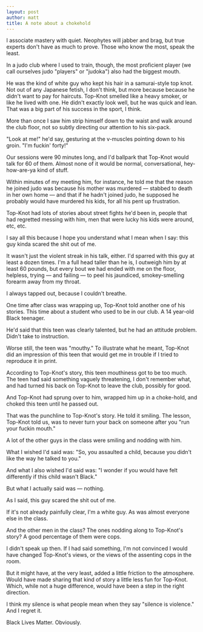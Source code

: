 ```yaml
---
layout: post
author: matt
title: A note about a chokehold
---
```


I associate mastery with quiet. Neophytes will jabber and brag, but true experts don't have as much to prove. Those who know the most, speak the least. 

In a judo club where I used to train, though, the most proficient player (we call ourselves judo "players" or "judoka") also had the biggest mouth. 

He was the kind of white guy who kept his hair in a samurai-style top knot. Not out of any Japanese fetish, I don't think, but more because because he didn't want to pay for haircuts. Top-Knot smelled like a heavy smoker, or like he lived with one. He didn't exactly look well, but he was quick and lean. That was a big part of his success in the sport, I think. 

More than once I saw him strip himself down to the waist and walk around the club floor, not so subtly directing our attention to his six-pack.

"Look at me!" he'd say, gesturing at the v-muscles pointing down to his groin. "I'm fuckin' forty!"

Our sessions were 90 minutes long, and I'd ballpark that Top-Knot would talk for 60 of them. Almost none of it would be normal, conversational, hey-how-are-ya kind of stuff.

Within minutes of my meeting him, for instance, he told me that the reason he joined judo was because his mother was murdered — stabbed to death in her own home — and that if he hadn't joined judo, he supposed he probably would have murdered his kids, for all his pent up frustration.

Top-Knot had lots of stories about street fights he'd been in, people that had regretted messing with him, men that were lucky his kids were around, etc, etc.

I say all this because I hope you understand what I mean when I say: this guy kinda scared the shit out of me.

It wasn't just the violent streak in his talk, either. I'd sparred with this guy at least a dozen times. I'm a full head taller than he is, I outweigh him by at least 60 pounds, but every bout we had ended with me on the floor, helpless, trying — and failing — to peel his jaundiced, smokey-smelling forearm away from my throat. 

I always tapped out, because I couldn't breathe. 

One time after class was wrapping up, Top-Knot told another one of his stories. This time about a student who used to be in our club. A 14 year-old Black teenager.

He'd said that this teen was clearly talented, but he had an attitude problem. Didn't take to instruction. 

Worse still, the teen was "mouthy." To illustrate what he meant, Top-Knot did an impression of this teen that would get me in trouble if I tried to reproduce it in print. 

According to Top-Knot's story, this teen mouthiness got to be too much. The teen had said something vaguely threatening, I don't remember what, and had turned his back on Top-Knot to leave the club, possibly for good.

And Top-Knot had sprung over to him, wrapped him up in a choke-hold, and choked this teen until he passed out.

That was the punchline to Top-Knot's story. He told it smiling. The lesson, Top-Knot told us, was to never turn your back on someone after you "run your fuckin mouth." 

A lot of the other guys in the class were smiling and nodding with him.

What I wished I'd said was: "So, you assaulted a child, because you didn't like the way he talked to you."

And what I also wished I'd said was: "I wonder if you would have felt differently if this child wasn't Black."

But what I actually said was — nothing. 

As I said, this guy scared the shit out of me. 

If it's not already painfully clear, I'm a white guy. As was almost everyone else in the class.

And the other men in the class? The ones nodding along to Top-Knot's story? A good percentage of them were cops.

I didn't speak up then. If I had said something, I'm not convinced I would have changed Top-Knot's views, or the views of the assenting cops in the room.

But it might have, at the very least, added a little friction to the atmosphere. Would have made sharing that kind of story a little less fun for Top-Knot. Which, while not a huge difference, would have been a step in the right direction. 

I think my silence is what people mean when they say "silence is violence." And I regret it. 

Black Lives Matter. Obviously. 


